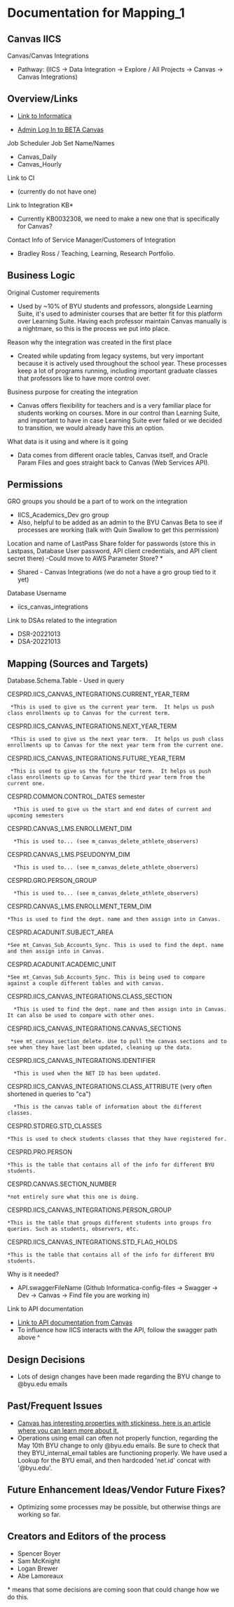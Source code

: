 # Documentation for Mapping_1

## Canvas IICS
Canvas/Canvas Integrations
  - Pathway: (IICS -> Data Integration -> Explore / All Projects -> Canvas -> Canvas Integrations)

## Overview/Links
  - [Link to Informatica](http://go.byu.edu/infadev)

- [Admin Log In to BETA Canvas](https://byu.beta.instructure.com/login/canvas)

Job Scheduler Job Set Name/Names
  - Canvas_Daily
  - Canvas_Hourly

Link to CI
  - (currently do not have one)

Link to Integration KB*
  - Currently KB0032308, we need to make a new one that is specifically for Canvas?

Contact Info of Service Manager/Customers of Integration
  - Bradley Ross / Teaching, Learning, Research Portfolio.

## Business Logic
Original Customer requirements
  - Used by ~10% of BYU students and professors, alongside Learning Suite, it's used to administer courses that are better fit for this platform over Learning Suite. Having each professor maintain Canvas manually is a nightmare, so this is the process we put into place.

Reason why the integration was created in the first place
  - Created while updating from legacy systems, but very important because it is actively used throughout the school year. These processes keep a lot of programs running, including important graduate classes that professors like to have more control over.

Business purpose for creating the integration
  - Canvas offers flexibility for teachers and is a very familiar place for students working on courses. More in our control than Learning Suite, and important to have in case Learning Suite ever failed or we decided to transition, we would already have this an option.

What data is it using and where is it going
  - Data comes from different oracle tables, Canvas itself, and Oracle Param Files and goes straight back to Canvas (Web Services API).


## Permissions
GRO groups you should be a part of to work on the integration
  - IICS_Academics_Dev gro group
  - Also, helpful to be added as an admin to the BYU Canvas Beta to see if processes are working (talk with Quin Swallow to get this permission)

Location and name of LastPass Share folder for passwords (store this in Lastpass, Database User password, API client credentials, and API client secret there) -Could move to AWS Parameter Store? *
  - Shared - Canvas Integrations (we do not a have a gro group tied to it yet)

Database Username
  - iics_canvas_integrations

Link to DSAs related to the integration
  - DSR-20221013
  - DSA-20221013

## Mapping (Sources and Targets)
Database.Schema.Table - Used in query

CESPRD.IICS_CANVAS_INTEGRATIONS.CURRENT_YEAR_TERM

     *This is used to give us the current year term.  It helps us push class enrollments up to Canvas for the current term.

CESPRD.IICS_CANVAS_INTEGRATIONS.NEXT_YEAR_TERM

     *This is used to give us the next year term.  It helps us push class enrollments up to Canvas for the next year term from the current one.

CESPRD.IICS_CANVAS_INTEGRATIONS.FUTURE_YEAR_TERM

     *This is used to give us the future year term.  It helps us push class enrollments up to Canvas for the third year term from the current one.

CESPRD.COMMON.CONTROL_DATES semester
      
      *This is used to give us the start and end dates of current and upcoming semesters

CESPRD.CANVAS_LMS.ENROLLMENT_DIM

      *This is used to... (see m_canvas_delete_athlete_observers)

CESPRD.CANVAS_LMS.PSEUDONYM_DIM

      *This is used to... (see m_canvas_delete_athlete_observers)

CESPRD.GRO.PERSON_GROUP

      *This is used to... (see m_canvas_delete_athlete_observers)

CESPRD.CANVAS_LMS.ENROLLMENT_TERM_DIM

    *This is used to find the dept. name and then assign into in Canvas.

CESPRD.ACADUNIT.SUBJECT_AREA

    *See mt_Canvas_Sub_Accounts_Sync. This is used to find the dept. name and then assign into in Canvas.

CESPRD.ACADUNIT.ACADEMIC_UNIT

    *See mt_Canvas_Sub_Accounts_Sync. This is being used to compare against a couple different tables and with canvas.

CESPRD.IICS_CANVAS_INTEGRATIONS.CLASS_SECTION

      *This is used to find the dept. name and then assign into in Canvas. It can also be used to compare with other ones.

CESPRD.IICS_CANVAS_INTEGRATIONS.CANVAS_SECTIONS

     *see mt_canvas_section_delete. Use to pull the canvas sections and to see when they have last been updated, cleaning up the data.

CESPRD.IICS_CANVAS_INTEGRATIONS.IDENTIFIER

      *This is used when the NET ID has been updated.

CESPRD.IICS_CANVAS_INTEGRATIONS.CLASS_ATTRIBUTE (very often shortened in queries to "ca")

      *This is the canvas table of information about the different classes.

CESPRD.STDREG.STD_CLASSES

    *This is used to check students classes that they have registered for.

CESPRD.PRO.PERSON

    *This is the table that contains all of the info for different BYU students.

CESPRD.CANVAS.SECTION_NUMBER

    *not entirely sure what this one is doing.

CESPRD.IICS_CANVAS_INTEGRATIONS.PERSON_GROUP

    *This is the table that groups different students into groups fro queries. Such as students, observers, etc.

CESPRD.IICS_CANVAS_INTEGRATIONS.STD_FLAG_HOLDS

    *This is the table that contains all of the info for different BYU students.


Why is it needed?
-  API.swaggerFileName (Github Informatica-config-files -> Swagger -> Dev -> Canvas -> Find file you are working in)

Link to API documentation
  - [Link to API documentation from Canvas](https://canvas.instructure.com/doc/api/users.html#method.users.create)
  - To influence how IICS interacts with the API, follow the swagger path above ^
## Design Decisions
  - Lots of design changes have been made regarding the BYU change to @byu.edu emails
## Past/Frequent Issues
  - [Canvas has interesting properties with stickiness, here is an article where you can learn more about it.](https://community.canvaslms.com/t5/SIS-User-Articles/Canvas-Sticky-Fields-UI-Override/ta-p/255108)
  - Operations using email can often not properly function, regarding the May 10th BYU change to only @byu.edu emails. Be sure to check that they BYU_internal_email tables are functioning properly. We have used a Lookup for the BYU email, and then hardcoded 'net.id' concat with '@byu.edu'.
## Future Enhancement Ideas/Vendor Future Fixes?
  - Optimizing some processes may be possible, but otherwise things are working so far.
## Creators and Editors of the process
  - Spencer Boyer
  - Sam McKnight
  - Logan Brewer
  - Abe Lamoreaux

\* means that some decisions are coming soon that could change how we do this.

